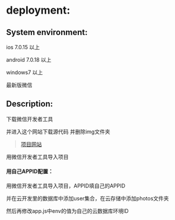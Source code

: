 # deployment:

## System environment:

ios 7.0.15 以上

android 7.0.18 以上

windows7 以上

最新版微信

## Description:

下载微信开发者工具

并进入这个网站下载源代码 并删除img文件夹

> [项目网站](https://github.com/lwcsjzz/WX-YNU-AI)

用微信开发者工具导入项目

#### 用自己APPID配置：

用微信开发者工具导入项目，APPID填自己的APPID

并在云开发里的数据库中添加user集合，在云存储中添加photos文件夹

然后再修改app.js中env的值为自己的云数据库环境ID
